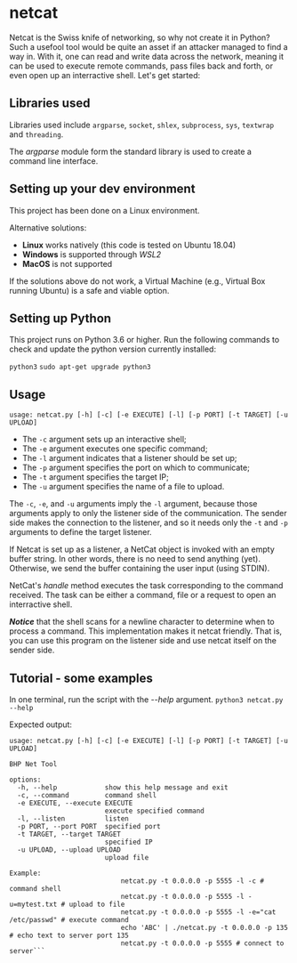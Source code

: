 # netcat

Netcat is the Swiss knife of networking, so why not create it
in Python? Such a usefool tool would be quite an asset if an
attacker managed to find a way in. With it, one can read and 
write data across the network, meaning it can be used to
execute remote commands, pass files back and forth, or
even open up an interractive shell. Let's get started:

## Libraries used

Libraries used include `argparse`, `socket`, `shlex`, 
`subprocess`, `sys`, `textwrap` and `threading`.

The *argparse* module form the standard library is used to
create a command line interface. 

## Setting up your dev environment

This project has been done on a Linux environment.

Alternative solutions:
- **Linux** works natively (this code is tested on Ubuntu 18.04)
- **Windows** is supported through *WSL2*
- **MacOS** is not supported

If the solutions above do not work, a Virtual Machine 
(e.g., Virtual Box running Ubuntu) is a safe and viable option.

## Setting up Python

This project runs on Python 3.6 or higher. Run the following 
commands to check and update the python version currently installed:

```python3```
```sudo apt-get upgrade python3```

## Usage
`usage: netcat.py [-h] [-c] [-e EXECUTE] [-l] [-p PORT] [-t TARGET] [-u UPLOAD]`

- The `-c` argument sets up an interactive shell;
- The `-e` argument executes one specific command;
- The `-l` argument indicates that a listener should be set up;
- The `-p` argument specifies the port on which to communicate;
- The `-t` argument specifies the target IP;
- The `-u` argument specifies the name of a file to upload.

The `-c`, `-e`, and `-u` arguments imply the `-l` argument, 
because those arguments apply to only the listener side of the 
communication. The sender side makes the connection to the
listener, and so it needs only the `-t` and `-p` arguments to 
define the target listener.

If Netcat is set up as a listener, a NetCat object is invoked
with an empty buffer string. In other words, there is no
need to send anything (yet). Otherwise, we send the buffer
containing the user input (using STDIN).

NetCat's *handle* method executes the task corresponding to the 
command received. The task can be either a command, file or
a request to open an interractive shell.

***Notice*** that the shell scans for a newline character to
determine when to process a command. This implementation makes
it netcat friendly. That is, you can use this program on the 
listener side and use netcat itself on the sender side.

## Tutorial - some examples

In one terminal, run the script with the *--help* argument.
`python3 netcat.py --help`

Expected output:
```
usage: netcat.py [-h] [-c] [-e EXECUTE] [-l] [-p PORT] [-t TARGET] [-u UPLOAD]

BHP Net Tool

options:
  -h, --help            show this help message and exit
  -c, --command         command shell
  -e EXECUTE, --execute EXECUTE
                        execute specified command
  -l, --listen          listen
  -p PORT, --port PORT  specified port
  -t TARGET, --target TARGET
                        specified IP
  -u UPLOAD, --upload UPLOAD
                        upload file

Example:
                            netcat.py -t 0.0.0.0 -p 5555 -l -c # command shell
                            netcat.py -t 0.0.0.0 -p 5555 -l -u=mytest.txt # upload to file
                            netcat.py -t 0.0.0.0 -p 5555 -l -e="cat /etc/passwd" # execute command
                            echo 'ABC' | ./netcat.py -t 0.0.0.0 -p 135 # echo text to server port 135
                            netcat.py -t 0.0.0.0 -p 5555 # connect to server```
